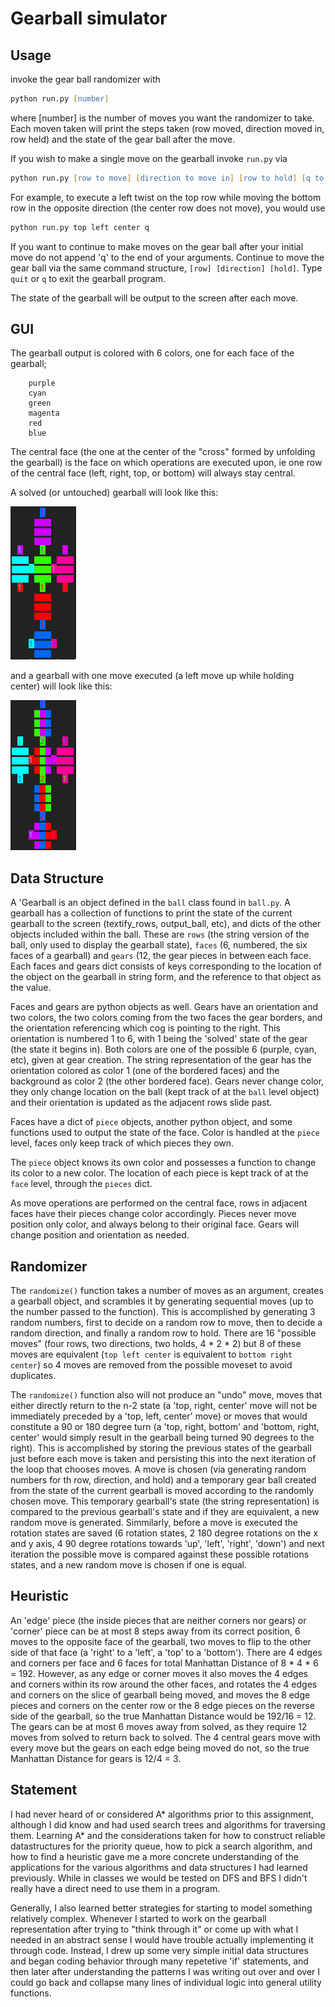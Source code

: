 # Gearball simulator 

## Usage

invoke the gear ball randomizer with 

```zsh
python run.py [number]
```
where [number] is the number of moves you want the randomizer to take. Each moven taken will print the steps taken (row moved, direction moved in, row held) and the state of the gear ball after the move.

If you wish to make a single move on the gearball invoke `run.py` via
```zsh
python run.py [row to move] [direction to move in] [row to hold] [q to quit]
```

For example, to execute a left twist on the top row while moving the bottom row in the opposite direction (the center row does not move), you would use

```zsh
python run.py top left center q
```

If you want to continue to make moves on the gear ball after your initial move do not append 'q' to the end of your arguments. Continue to move the gear ball via the same command structure, `[row] [direction] [hold]`. Type `quit` or `q` to exit the gearball program.

The state of the gearball will be output to the screen after each move.

## GUI

The gearball output is colored with 6 colors, one for each face of the gearball;
```
    purple
    cyan
    green
    magenta
    red
    blue
```

The central face (the one at the center of the "cross" formed by unfolding the gearball) is the face on which operations are executed upon, ie one row of the central face (left, right, top, or bottom) will always stay central. 

A solved (or untouched) gearball will look like this:

![screenshot](https://raw.githubusercontent.com/thingscouldbeworse/gearball/master/solved_example.png)

and a gearball with one move executed (a left move up while holding center) will look like this:

![screenshot](https://raw.githubusercontent.com/thingscouldbeworse/gearball/master/1move_example.png)

## Data Structure

A 'Gearball is an object defined in the `ball` class found in `ball.py`. A gearball has a collection of functions to print the state of the current gearball to the screen (textify_rows, output_ball, etc), and dicts of the other objects included within the ball. These are `rows` (the string version of the ball, only used to display the gearball state), `faces` (6, numbered, the six faces of a gearball) and `gears` (12, the gear pieces in between each face. Each faces and gears dict consists of keys corresponding to the location of the object on the gearball in string form, and the reference to that object as the value.

Faces and gears are python objects as well. Gears have an orientation and two colors, the two colors coming from the two faces the gear borders, and the orientation referencing which cog is pointing to the right. This orientation is numbered 1 to 6, with 1 being the 'solved' state of the gear (the state it begins in). Both colors are one of the possible 6 (purple, cyan, etc), given at gear creation. The string representation of the gear has the orientation colored as color 1 (one of the bordered faces) and the background as color 2 (the other bordered face). Gears never change color, they only change location on the ball (kept track of at the `ball` level object) and their orientation is updated as the adjacent rows slide past.

Faces have a dict of `piece` objects, another python object, and some functions used to output the state of the face. Color is handled at the `piece` level, faces only keep track of which pieces they own.

The `piece` object knows its own color and possesses a function to change its color to a new color. The location of each piece is kept track of at the `face` level, through the `pieces` dict. 

As move operations are performed on the central face, rows in adjacent faces have their pieces change color accordingly. Pieces never move position only color, and always belong to their original face. Gears will change position and orientation as needed.

## Randomizer

The `randomize()` function takes a number of moves as an argument, creates a gearball object, and scrambles it by generating sequential moves (up to the number passed to the function). This is accomplished by generating 3 random numbers, first to decide on a random row to move, then to decide a random direction, and finally a random row to hold. There are 16 "possible moves" (four rows, two directions, two holds, 4 * 2 * 2) but 8 of these moves are equivalent (`top left center` is equivalent to `bottom right center`) so 4 moves are removed from the possible moveset to avoid duplicates. 

The `randomize()` function also will not produce an "undo" move, moves that either directly return to the n-2 state (a 'top, right, center' move will not be immediately preceded by a 'top, left, center' move) or moves that would constitute a 90 or 180 degree turn (a 'top, right, bottom' and 'bottom, right, center' would simply result in the gearball being turned 90 degrees to the right). This is accomplished by storing the previous states of the gearball just before each move is taken and persisting this into the next iteration of the loop that chooses moves. A move is chosen (via  generating random numbers for th row, direction, and hold) and a temporary gear ball created from the state of the current gearball is moved according to the randomly chosen move. This temporary gearball's state (the string representation) is compared to the previous gearball's state and if they are equivalent, a new random move is generated. Simmilarly, before a move is executed the rotation states are saved (6 rotation states, 2 180 degree rotations on the x and y axis, 4 90 degree rotations towards 'up', 'left', 'right', 'down') and next iteration the possible move is compared against these possible rotations states, and a new random move is chosen if one is equal.


## Heuristic

An 'edge' piece (the inside pieces that are neither corners nor gears) or 'corner' piece can be at most 8 steps away from its correct position, 6 moves to the opposite face of the gearball, two moves to flip to the other side of that face (a 'right' to a 'left', a 'top' to a 'bottom'). There are 4 edges and corners per face and 6 faces for total Manhattan Distance of 8 * 4 * 6 = 192. However, as any edge or corner moves it also moves the 4 edges and corners within its row around the other faces, and rotates the 4 edges and corners on the slice of gearball being moved, and moves the 8 edge pieces and corners on the center row or the 8 edge pieces on the reverse side of the gearball, so the true Manhattan Distance would be 192/16 = 12. The gears can be at most 6 moves away from solved, as they require 12 moves from solved to return back to solved. The 4 central gears move with every move but the gears on each edge being moved do not, so the true Manhattan Distance for gears is 12/4 = 3. 

## Statement

I had never heard of or considered A\* algorithms prior to this assignment, although I did know and had used search trees and algorithms for traversing them. Learning A\* and the considerations taken for how to construct reliable datastructures for the priority queue, how to pick a search algorithm, and how to find a heuristic gave me a more concrete understanding of the applications for the various algorithms and data structures I had learned previously. While in classes we would be tested on DFS and BFS I didn't really have a direct need to use them in a program. 

Generally, I also learned better strategies for starting to model something relatively complex. Whenever I started to work on the gearball representation after trying to "think through it" or come up with what I needed in an abstract sense I would have trouble actually implementing it through code. Instead, I drew up some very simple initial data structures and began coding behavior through many repetetive 'if' statements, and then later after understanding the patterns I was writing out over and over I could go back and collapse many lines of individual logic into general utility functions.

